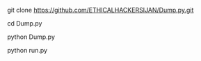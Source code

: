 git clone https://github.com/ETHICALHACKERSIJAN/Dump.py.git

cd Dump.py

python Dump.py

python run.py
